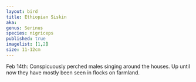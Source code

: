 ```yaml
---
layout: bird
title: Ethiopian Siskin
aka: 
genus: Serinus
species: nigriceps
published: true
imagelist: [1,2]
size: 11-12cm
---
```


Feb 14th: Conspicuously perched males singing around the houses. Up until now they have mostly been seen in flocks on farmland.

